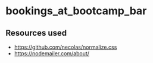 # bookings_at_bootcamp_bar

## Resources used
- https://github.com/necolas/normalize.css
- https://nodemailer.com/about/
